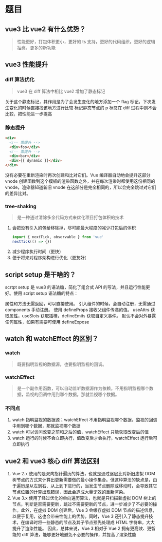 # 题目

## vue3 比 vue2 有什么优势？

> 性能更好，打包体积更小，更好的 ts 支持，更好的代码组织，更好的逻辑抽离，更多的新功能

## vue3 性能提升

### diff 算法优化

> vue3 在 diff 算法中相比 vue2 增加了静态标记

关于这个静态标记，其作用是为了会发生变化的地方添加一个 flag 标记，下次发生变化的时候直接找该地方进行比较
标记静态节点的 p 标签在 diff 过程中则不会比较，把性能进一步提高

### 静态提升

```html
<div>
  <!-- 需提升 -->
  <div>foo</div>
  <!-- 需提升 -->
  <div>bar</div>
  <div>{{ dynamic }}</div>
</div>
```

没有必要在重新渲染时再次创建和比对它们。Vue 编译器自动地会提升这部分 vnode 创建函数到这个模板的渲染函数之外，并在每次渲染时都使用这份相同的 vnode，渲染器知道新旧 vnode 在这部分是完全相同的，所以会完全跳过对它们的差异比对。

### tree-shaking

> 是一种通过清除多余代码方式来优化项目打包体积的技术

1. 会把没有引入的包给移除掉，尽可能最大程度的减少打包后的体积
   ```js
   import { nextTick, observable } from 'vue'
   nextTick(() => {})
   ```
2. 减少程序执行时间（更快）
3. 便于将来对程序架构进行优化（更友好）

## script setup 是干啥的？

scrtpt setup 是 vue3 的语法糖，简化了组合式 API 的写法，并且运行性能更好。使用 script setup 语法糖的特点：

属性和方法无需返回，可以直接使用。
引入组件的时候，会自动注册，无需通过 components 手动注册。
使用 defineProps 接收父组件传递的值。
useAttrs 获取属性，useSlots 获取插槽，defineEmits 获取自定义事件。
默认不会对外暴露任何属性，如果有需要可使用 defineExpose

## watch 和 watchEffect 的区别？

### watch

> 既要指明监视的数据源，也要指明监视的回调。

### watchEffect

> 是一个副作用函数，可以自动监听数据源作为依赖。不用指明监视哪个数据，监视的回调中用到哪个数据，那就监视哪个数据。

### 不同点

1. watch 指明监视的数据源；watchEffect 不用指明监视哪个数据，监视的回调中用到哪个数据，那就监视哪个数据
2. watch 可以访问改变之前和之后的值，watchEffect 只能获取改变后的值
3. watch 运行的时候不会立即执行，值改变后才会执行。watchEffect 运行后可立即执行

## vue2 和 vue3 核心 diff 算法区别

1. Vue 2.x 使用的是双向指针遍历的算法，也就是通过逐层比对新旧虚拟 DOM 树节点的方式来计算出更新需要做的最小操作集合。但这种算法的缺点是，由于遍历是从左到右、从上到下进行的，当发生节点删除或移动时，会导致其它节点位置的计算出现错误，因此会造成大量无效的重新渲染。
2. Vue 3.x 使用了经过优化的单向遍历算法，也就是只扫描新虚拟 DOM 树上的节点，判断是否需要更新，跳过不需要更新的节点，进一步减少了不必要的操作。此外，在虚拟 DOM 创建后，Vue 3 会缓存虚拟 DOM 节点的描述信息，以便于复用，这也会带来性能上的优势。同时，Vue 3 还引入了静态提升技术，在编译时将一些静态的节点及其子节点预先处理成 HTML 字符串，大大提升了渲染性能。
   因此，总体来说，Vue 3 相对于 Vue 2 拥有更高效、更智能的 diff 算法，能够更好地避免不必要的操作，并提高了渲染性能
